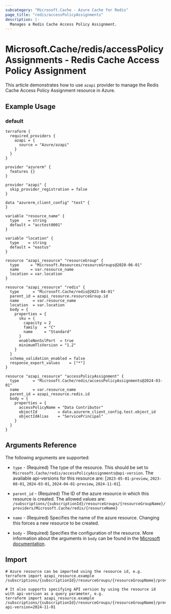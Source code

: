 ```yaml
---
subcategory: "Microsoft.Cache - Azure Cache for Redis"
page_title: "redis/accessPolicyAssignments"
description: |-
  Manages a Redis Cache Access Policy Assignment.
---
```


# Microsoft.Cache/redis/accessPolicyAssignments - Redis Cache Access Policy Assignment

This article demonstrates how to use `azapi` provider to manage the Redis Cache Access Policy Assignment resource in Azure.

## Example Usage

### default

```hcl
terraform {
  required_providers {
    azapi = {
      source = "Azure/azapi"
    }
  }
}

provider "azurerm" {
  features {}
}

provider "azapi" {
  skip_provider_registration = false
}

data "azurerm_client_config" "test" {
}

variable "resource_name" {
  type    = string
  default = "acctest0001"
}

variable "location" {
  type    = string
  default = "eastus"
}

resource "azapi_resource" "resourceGroup" {
  type     = "Microsoft.Resources/resourceGroups@2020-06-01"
  name     = var.resource_name
  location = var.location
}

resource "azapi_resource" "redis" {
  type      = "Microsoft.Cache/redis@2023-04-01"
  parent_id = azapi_resource.resourceGroup.id
  name      = var.resource_name
  location  = var.location
  body = {
    properties = {
      sku = {
        capacity = 2
        family   = "C"
        name     = "Standard"
      }
      enableNonSslPort  = true
      minimumTlsVersion = "1.2"
    }
  }
  schema_validation_enabled = false
  response_export_values    = ["*"]
}

resource "azapi_resource" "accessPolicyAssignment" {
  type      = "Microsoft.Cache/redis/accessPolicyAssignments@2024-03-01"
  name      = var.resource_name
  parent_id = azapi_resource.redis.id
  body = {
    properties = {
      accessPolicyName = "Data Contributor"
      objectId         = data.azurerm_client_config.test.object_id
      objectIdAlias    = "ServicePrincipal"
    }
  }
}

```



## Arguments Reference

The following arguments are supported:

* `type` - (Required) The type of the resource. This should be set to `Microsoft.Cache/redis/accessPolicyAssignments@api-version`. The available api-versions for this resource are: [`2023-05-01-preview`, `2023-08-01`, `2024-03-01`, `2024-04-01-preview`, `2024-11-01`].

* `parent_id` - (Required) The ID of the azure resource in which this resource is created. The allowed values are:  
  `/subscriptions/{subscriptionId}/resourceGroups/{resourceGroupName}/providers/Microsoft.Cache/redis/{resourceName}`

* `name` - (Required) Specifies the name of the azure resource. Changing this forces a new resource to be created.

* `body` - (Required) Specifies the configuration of the resource. More information about the arguments in `body` can be found in the [Microsoft documentation](https://learn.microsoft.com/en-us/azure/templates/Microsoft.Cache/redis/accessPolicyAssignments?pivots=deployment-language-terraform).

## Import

 ```shell
 # Azure resource can be imported using the resource id, e.g.
 terraform import azapi_resource.example /subscriptions/{subscriptionId}/resourceGroups/{resourceGroupName}/providers/Microsoft.Cache/redis/{resourceName}/accessPolicyAssignments/{resourceName}
 
 # It also supports specifying API version by using the resource id with api-version as a query parameter, e.g.
 terraform import azapi_resource.example /subscriptions/{subscriptionId}/resourceGroups/{resourceGroupName}/providers/Microsoft.Cache/redis/{resourceName}/accessPolicyAssignments/{resourceName}?api-version=2024-11-01
 ```

